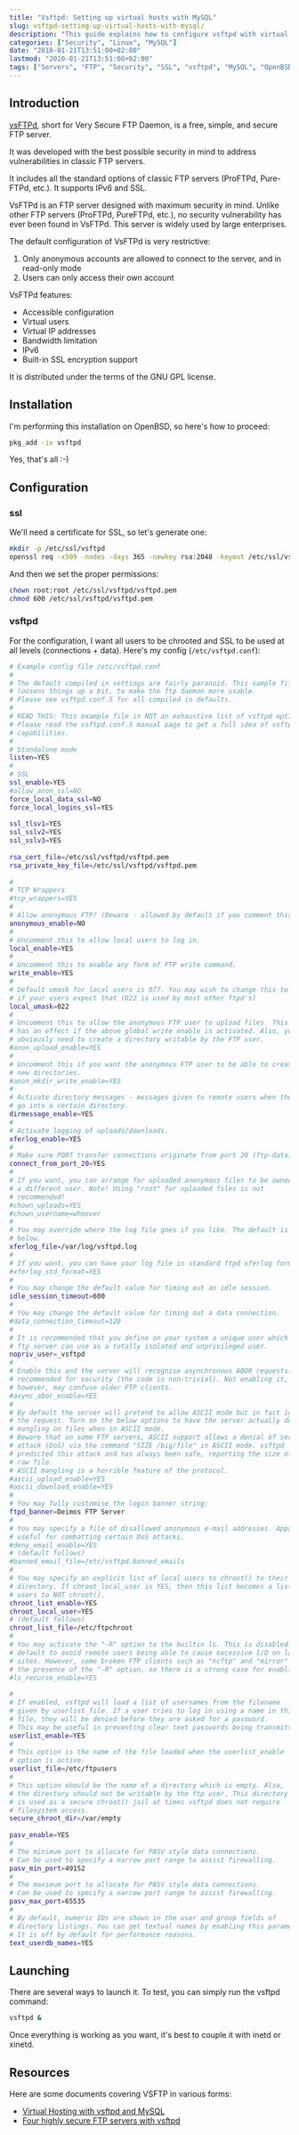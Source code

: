 ```yaml
---
title: "Vsftpd: Setting up virtual hosts with MySQL"
slug: vsftpd-setting-up-virtual-hosts-with-mysql/
description: "This guide explains how to configure vsftpd with virtual hosts using MySQL, including SSL configuration and security settings"
categories: ["Security", "Linux", "MySQL"]
date: "2010-01-21T13:51:00+02:00"
lastmod: "2010-01-21T13:51:00+02:00"
tags: ["Servers", "FTP", "Security", "SSL", "vsftpd", "MySQL", "OpenBSD"]
---
```


## Introduction

[vsFTPd](https://fr.wikipedia.org/wiki/Vsftpd), short for Very Secure FTP Daemon, is a free, simple, and secure FTP server.

It was developed with the best possible security in mind to address vulnerabilities in classic FTP servers.

It includes all the standard options of classic FTP servers (ProFTPd, Pure-FTPd, etc.). It supports IPv6 and SSL.

VsFTPd is an FTP server designed with maximum security in mind. Unlike other FTP servers (ProFTPd, PureFTPd, etc.), no security vulnerability has ever been found in VsFTPd. This server is widely used by large enterprises.

The default configuration of VsFTPd is very restrictive:

1. Only anonymous accounts are allowed to connect to the server, and in read-only mode
2. Users can only access their own account

VsFTPd features:

- Accessible configuration
- Virtual users
- Virtual IP addresses
- Bandwidth limitation
- IPv6
- Built-in SSL encryption support

It is distributed under the terms of the GNU GPL license.

## Installation

I'm performing this installation on OpenBSD, so here's how to proceed:

```bash
pkg_add -iv vsftpd
```

Yes, that's all :-)

## Configuration

### ssl

We'll need a certificate for SSL, so let's generate one:

```bash
mkdir -p /etc/ssl/vsftpd
openssl req -x509 -nodes -days 365 -newkey rsa:2048 -keyout /etc/ssl/vsftpd/vsftpd.pem -out /etc/ssl/vsftpd/vsftpd.pem
```

And then we set the proper permissions:

```bash
chown root:root /etc/ssl/vsftpd/vsftpd.pem
chmod 600 /etc/ssl/vsftpd/vsftpd.pem
```

### vsftpd

For the configuration, I want all users to be chrooted and SSL to be used at all levels (connections + data). Here's my config (`/etc/vsftpd.conf`):

```bash
# Example config file /etc/vsftpd.conf
#
# The default compiled in settings are fairly paranoid. This sample file
# loosens things up a bit, to make the ftp daemon more usable.
# Please see vsftpd.conf.5 for all compiled in defaults.
#
# READ THIS: This example file is NOT an exhaustive list of vsftpd options.
# Please read the vsftpd.conf.5 manual page to get a full idea of vsftpd's
# capabilities.
#
# Standalone mode
listen=YES
#
# SSL
ssl_enable=YES
#allow_anon_ssl=NO
force_local_data_ssl=NO
force_local_logins_ssl=YES
 
ssl_tlsv1=YES
ssl_sslv2=YES
ssl_sslv3=YES
 
rsa_cert_file=/etc/ssl/vsftpd/vsftpd.pem
rsa_private_key_file=/etc/ssl/vsftpd/vsftpd.pem
 
#
# TCP Wrappers
#tcp_wrappers=YES
#
# Allow anonymous FTP? (Beware - allowed by default if you comment this out).
anonymous_enable=NO
#
# Uncomment this to allow local users to log in.
local_enable=YES
#
# Uncomment this to enable any form of FTP write command.
write_enable=YES
#
# Default umask for local users is 077. You may wish to change this to 022,
# if your users expect that (022 is used by most other ftpd's)
local_umask=022
#
# Uncomment this to allow the anonymous FTP user to upload files. This only
# has an effect if the above global write enable is activated. Also, you will
# obviously need to create a directory writable by the FTP user.
#anon_upload_enable=YES
#
# Uncomment this if you want the anonymous FTP user to be able to create
# new directories.
#anon_mkdir_write_enable=YES
#
# Activate directory messages - messages given to remote users when they
# go into a certain directory.
dirmessage_enable=YES
#
# Activate logging of uploads/downloads.
xferlog_enable=YES
#
# Make sure PORT transfer connections originate from port 20 (ftp-data).
connect_from_port_20=YES
#
# If you want, you can arrange for uploaded anonymous files to be owned by
# a different user. Note! Using "root" for uploaded files is not
# recommended!
#chown_uploads=YES
#chown_username=whoever
#
# You may override where the log file goes if you like. The default is shown
# below.
xferlog_file=/var/log/vsftpd.log
#
# If you want, you can have your log file in standard ftpd xferlog format
#xferlog_std_format=YES
#
# You may change the default value for timing out an idle session.
idle_session_timeout=600
#
# You may change the default value for timing out a data connection.
#data_connection_timeout=120
#
# It is recommended that you define on your system a unique user which the
# ftp server can use as a totally isolated and unprivileged user.
nopriv_user=_vsftpd
#
# Enable this and the server will recognise asynchronous ABOR requests. Not
# recommended for security (the code is non-trivial). Not enabling it,
# however, may confuse older FTP clients.
#async_abor_enable=YES
#
# By default the server will pretend to allow ASCII mode but in fact ignore
# the request. Turn on the below options to have the server actually do ASCII
# mangling on files when in ASCII mode.
# Beware that on some FTP servers, ASCII support allows a denial of service
# attack (DoS) via the command "SIZE /big/file" in ASCII mode. vsftpd
# predicted this attack and has always been safe, reporting the size of the
# raw file.
# ASCII mangling is a horrible feature of the protocol.
#ascii_upload_enable=YES
#ascii_download_enable=YES
#
# You may fully customise the login banner string:
ftpd_banner=Deimos FTP Server
#
# You may specify a file of disallowed anonymous e-mail addresses. Apparently
# useful for combatting certain DoS attacks.
#deny_email_enable=YES
# (default follows)
#banned_email_file=/etc/vsftpd.banned_emails
#
# You may specify an explicit list of local users to chroot() to their home
# directory. If chroot_local_user is YES, then this list becomes a list of
# users to NOT chroot().
chroot_list_enable=YES
chroot_local_user=YES
# (default follows)
chroot_list_file=/etc/ftpchroot
#
# You may activate the "-R" option to the builtin ls. This is disabled by
# default to avoid remote users being able to cause excessive I/O on large
# sites. However, some broken FTP clients such as "ncftp" and "mirror" assume
# the presence of the "-R" option, so there is a strong case for enabling it.
#ls_recurse_enable=YES
 
#
# If enabled, vsftpd will load a list of usernames from the filename
# given by userlist_file. If a user tries to log in using a name in this
# file, they will be denied before they are asked for a password.
# This may be useful in preventing clear text passwords being transmitted.
userlist_enable=YES
#
# This option is the name of the file loaded when the userlist_enable
# option is active.
userlist_file=/etc/ftpusers
#
# This option should be the name of a directory which is empty. Also,
# the directory should not be writable by the ftp user. This directory
# is used as a secure chroot() jail at times vsftpd does not require
# filesystem access.
secure_chroot_dir=/var/empty
 
pasv_enable=YES
#
# The minimum port to allocate for PASV style data connections.
# Can be used to specify a narrow port range to assist firewalling.
pasv_min_port=49152
#
# The maximum port to allocate for PASV style data connections.
# Can be used to specify a narrow port range to assist firewalling.
pasv_max_port=65535
#
# By default, numeric IDs are shown in the user and group fields of
# directory listings. You can get textual names by enabling this parameter.
# It is off by default for performance reasons.
text_userdb_names=YES
```

## Launching

There are several ways to launch it. To test, you can simply run the vsftpd command:

```bash
vsftpd &
```

Once everything is working as you want, it's best to couple it with inetd or xinetd.

## Resources
Here are some documents covering VSFTP in various forms:
- [Virtual Hosting with vsftpd and MySQL](../../../static/pdf/virtual_hosting_vsftpd_mysql.pdf)
- [Four highly secure FTP servers with vsftpd](../../../static/pdf/quatre_serveurs_ftp_hyper_sécurisés_avec_vsftpd.pdf)
